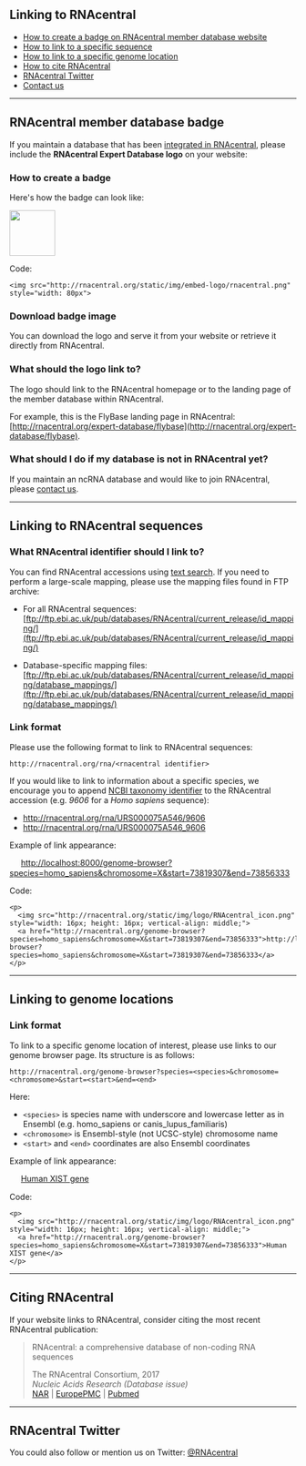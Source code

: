 
## Linking to RNAcentral <a style="cursor: pointer" id="link-to-rnacentral" ng-click="scrollTo('link-to-rnacentral')" name="link-to-rnacentral" class="text-muted smaller"><i class="fa fa-link"></i></a>

 * <a href="" ng-click="scrollTo('link-to-sequence')">How to create a badge on RNAcentral member database website</a>
 * <a href="" ng-click="scrollTo('link-to-genome-location')">How to link to a specific sequence</a>
 * <a href="" ng-click="scrollTo('expert-database-badge')">How to link to a specific genome location</a>
 * <a href="" ng-click="scrollTo('citing-rnacentral')">How to cite RNAcentral</a>
 * <a href="" ng-click="scrollTo('rnacentral-twitter')">RNAcentral Twitter</a>
 * <a href="http://rnacentral.org/contact">Contact us</a>

---

## RNAcentral member database badge <a style="cursor: pointer" id="expert-database-badge" ng-click="scrollTo('expert-database-badge')" name="expert-database-badge" class="text-muted smaller"><i class="fa fa-link"></i></a>

If you maintain a database that has been [integrated in RNAcentral](/expert-databases),
please include the **RNAcentral Expert Database logo** on your website:

### How to create a badge

Here's how the badge can look like:

<img src="http://localhost:8000/static/img/logo/RNAcentral_expert_database_logo.png" style="width: 80px">

Code:

```
<img src="http://rnacentral.org/static/img/embed-logo/rnacentral.png" style="width: 80px">
```

### Download badge image

You can download the logo and serve it from your website or retrieve it directly from RNAcentral.

### What should the logo link to?

The logo should link to the RNAcentral homepage or to the landing page of the member database within RNAcentral.

For example, this is the FlyBase landing page in RNAcentral: [http://rnacentral.org/expert-database/flybase](http://rnacentral.org/expert-database/flybase).

### What should I do if my database is not in RNAcentral yet?

If you maintain an ncRNA database and would like to join RNAcentral,
please <a href="http://rnacentral.org/contact">contact us</a>.

---

## Linking to RNAcentral sequences <a style="cursor: pointer" id="link-to-sequence" ng-click="scrollTo('link-to-sequence')" name="link-to-sequence" class="text-muted smaller"><i class="fa fa-link"></i></a>

### What RNAcentral identifier should I link to?

You can find RNAcentral accessions using [text search](/help/text-search). If you need to perform a large-scale mapping,
please use the mapping files found in FTP archive:

* For all RNAcentral sequences:
  [ftp://ftp.ebi.ac.uk/pub/databases/RNAcentral/current_release/id_mapping/](ftp://ftp.ebi.ac.uk/pub/databases/RNAcentral/current_release/id_mapping/)

* Database-specific mapping files:
  [ftp://ftp.ebi.ac.uk/pub/databases/RNAcentral/current_release/id_mapping/database_mappings/](ftp://ftp.ebi.ac.uk/pub/databases/RNAcentral/current_release/id_mapping/database_mappings/)

### Link format

Please use the following format to link to RNAcentral sequences:

`http://rnacentral.org/rna/<rnacentral identifier>`

If you would like to link to information about a specific species,
we encourage you to append [NCBI taxonomy identifier](https://www.ncbi.nlm.nih.gov/taxonomy)
to the RNAcentral accession (e.g. *9606* for a *Homo sapiens* sequence):

* <a href="http://rnacentral.org/rna/URS000075A546/9606">http://rnacentral.org/rna/URS000075A546/9606</a>
* <a href="http://rnacentral.org/rna/URS000075A546_9606">http://rnacentral.org/rna/URS000075A546_9606</a>

Example of link appearance:

<p>
  <img src="http://localhost:8000/static/img/logo/RNAcentral_icon.png" style="width: 16px; height: 16px; vertical-align: middle;">
  <a href="http://localhost:8000/genome-browser?species=homo_sapiens&chromosome=X&start=73819307&end=73856333">http://localhost:8000/genome-browser?species=homo_sapiens&chromosome=X&start=73819307&end=73856333</a>
</p>

Code:

```
<p>
  <img src="http://rnacentral.org/static/img/logo/RNAcentral_icon.png" style="width: 16px; height: 16px; vertical-align: middle;">
  <a href="http://rnacentral.org/genome-browser?species=homo_sapiens&chromosome=X&start=73819307&end=73856333">http://localhost:8000/genome-browser?species=homo_sapiens&chromosome=X&start=73819307&end=73856333</a>
</p>
```

---

## Linking to genome locations <a style="cursor: pointer" id="link-to-genome-location" ng-click="scrollTo('link-to-genome-location')" name="link-to-genome-location" class="text-muted smaller"><i class="fa fa-link"></i></a>

### Link format

To link to a specific genome location of interest, please use links to our genome browser page. Its structure is as follows:

`http://rnacentral.org/genome-browser?species=<species>&chromosome=<chromosome>&start=<start>&end=<end>`

Here:

* `<species>` is species name with underscore and lowercase letter as in Ensembl (e.g. homo_sapiens or canis_lupus_familiaris)
* `<chromosome>` is Ensembl-style (not UCSC-style) chromosome name
* `<start>` and `<end>` coordinates are also Ensembl coordinates

Example of link appearance:

<p>
  <img src="http://localhost:8000/static/img/logo/RNAcentral_icon.png" style="width: 16px; height: 16px; vertical-align: middle;">
  <a href="http://rnacentral.org/genome-browser?species=homo_sapiens&chromosome=X&start=73819307&end=73856333">Human XIST gene</a>
</p>

Code:

```
<p>
  <img src="http://rnacentral.org/static/img/logo/RNAcentral_icon.png" style="width: 16px; height: 16px; vertical-align: middle;">
  <a href="http://rnacentral.org/genome-browser?species=homo_sapiens&chromosome=X&start=73819307&end=73856333">Human XIST gene</a>
</p>
```

---

## Citing RNAcentral <a style="cursor: pointer" id="citing-rnacentral" ng-click="scrollTo('citing-rnacentral')" name="citing-rnacentral" class="text-muted smaller"><i class="fa fa-link"></i></a>

If your website links to RNAcentral, consider citing the most recent
RNAcentral publication:

<blockquote class="callout-info">
  <p>RNAcentral: a comprehensive database of non-coding RNA sequences</p>
  <footer>The RNAcentral Consortium, 2017</footer>
  <footer><em>Nucleic Acids Research (Database issue)</em></footer>
  <a href="http://nar.oxfordjournals.org/content/45/D1/D128.full">NAR</a> |
  <a href="http://europepmc.org/abstract/MED/27794554">EuropePMC</a> |
  <a href="http://www.ncbi.nlm.nih.gov/pubmed/27794554">Pubmed</a>
</blockquote>

---

## RNAcentral Twitter <a style="cursor: pointer" id="rnacentral-twitter" ng-click="scrollTo('rnacentral-twitter')" name="rnacentral-twitter" class="text-muted smaller"><i class="fa fa-link"></i></a>

You could also follow or mention us on Twitter: <a href="https://twitter.com/RNAcentral">@RNAcentral</a>
